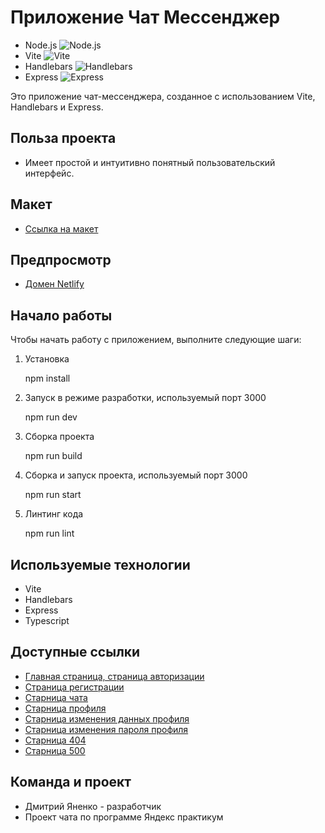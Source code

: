 # Приложение Чат Мессенджер

- Node.js ![Node.js](https://img.shields.io/badge/Node.js-v16.13.0-green)
- Vite ![Vite](https://img.shields.io/badge/Vite-v5.1.4-blue)
- Handlebars ![Handlebars](https://img.shields.io/badge/Handlebars-v4.7.8-orange)
- Express ![Express](https://img.shields.io/badge/Express-v4.17.1-lightgrey)

Это приложение чат-мессенджера, созданное с использованием Vite, Handlebars и Express.

## Польза проекта

- Имеет простой и интуитивно понятный пользовательский интерфейс.

## Макет
- [Ссылка на макет](https://www.figma.com/file/WFgl3LL9mNHjDyZQ8SzUKc/sprint1?type=design&node-id=0-1&mode=design&t=hh46PBgg2BjOK9kD-0)

## Предпросмотр
- [Домен Netlify](https://deploy--yamfyd.netlify.app/)

## Начало работы

Чтобы начать работу с приложением, выполните следующие шаги:
1. Установка
   
   npm install
   

2. Запуск в режиме разработки, используемый порт 3000
   
   npm run dev
   

3. Сборка проекта
   
   npm run build
   

4. Сборка и запуск проекта, используемый порт 3000
   
   npm run start
   

5. Линтинг кода
   
   npm run lint

## Используемые технологии

- Vite
- Handlebars
- Express
- Typescript

## Доступные ссылки
- [Главная страница, страница авторизации](http://localhost:3000/)
- [Страница регистрации](http://localhost:3000/registration)
- [Старница чата](http://localhost:3000/chat)
- [Старница профиля](http://localhost:3000/profile)
- [Старница изменения данных профиля](http://localhost:3000/profile/change)
- [Старница изменения пароля профиля](http://localhost:3000/profile/change/password)
- [Старница 404](http://localhost:3000/404)
- [Старница 500](http://localhost:3000/500)

## Команда и проект

- Дмитрий Яненко - разработчик
- Проект чата по программе Яндекс практикум
   